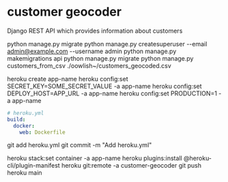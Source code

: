 # customer geocoder

Django REST API which provides information about customers

python manage.py migrate
python manage.py createsuperuser --email admin@example.com --username admin
python manage.py makemigrations api
python manage.py migrate
python manage.py customers_from_csv ./oowlish~/customers_geocoded.csv

heroku create app-name
heroku config:set SECRET_KEY=SOME_SECRET_VALUE -a app-name
heroku config:set DEPLOY_HOST=APP_URL -a app-name
heroku config:set PRODUCTION=1 -a app-name

```yml
# heroku.yml
build:
  docker:
    web: Dockerfile
```

git add heroku.yml
git commit -m "Add heroku.yml"

heroku stack:set container -a app-name
heroku plugins:install @heroku-cli/plugin-manifest
heroku git:remote -a customer-geocoder
git push heroku main
